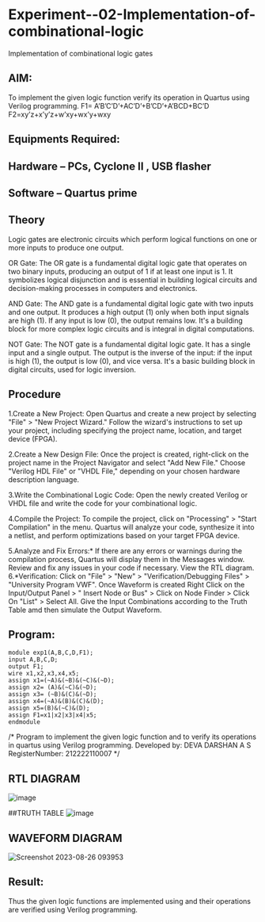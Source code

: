 # Experiment--02-Implementation-of-combinational-logic
Implementation of combinational logic gates
 
## AIM:
To implement the given logic function verify its operation in Quartus using Verilog programming.
 F1= A’B’C’D’+AC’D’+B’CD’+A’BCD+BC’D
F2=xy’z+x’y’z+w’xy+wx’y+wxy
 
 
 
## Equipments Required:
## Hardware – PCs, Cyclone II , USB flasher
## Software – Quartus prime


## Theory
Logic gates are electronic circuits which perform logical functions on one or more inputs to produce one output.

OR Gate: The OR gate is a fundamental digital logic gate that operates on two binary inputs, producing an output of 1 if at least one input is 1. It symbolizes logical disjunction and is essential in building logical circuits and decision-making processes in computers and electronics.

AND Gate: The AND gate is a fundamental digital logic gate with two inputs and one output. It produces a high output (1) only when both input signals are high (1). If any input is low (0), the output remains low. It's a building block for more complex logic circuits and is integral in digital computations.

NOT Gate: The NOT gate is a fundamental digital logic gate. It has a single input and a single output. The output is the inverse of the input: if the input is high (1), the output is low (0), and vice versa. It's a basic building block in digital circuits, used for logic inversion.
 

## Procedure

  1.Create a New Project:
       Open Quartus and create a new project by selecting "File" > "New Project Wizard."
        Follow the wizard's instructions to set up your project, including specifying the project name, location, and target device (FPGA).

   2.Create a New Design File:
        Once the project is created, right-click on the project name in the Project Navigator and select "Add New File."
        Choose "Verilog HDL File" or "VHDL File," depending on your chosen hardware description language.

   3.Write the Combinational Logic Code:
        Open the newly created Verilog or VHDL file and write the code for your combinational logic.

   4.Compile the Project:
        To compile the project, click on "Processing" > "Start Compilation" in the menu.
        Quartus will analyze your code, synthesize it into a netlist, and perform optimizations based on your target FPGA device.

   5.Analyze and Fix Errors:*
        If there are any errors or warnings during the compilation process, Quartus will display them in the Messages window.
        Review and fix any issues in your code if necessary.
        View the RTL diagram.
   6.*Verification:
     Click on "File" > "New" > "Verification/Debugging Files" > "University Program VWF".
     Once Waveform is created Right Click on the Input/Output Panel > " Insert Node or Bus" > Click on Node Finder > Click On "List" > Select All.
     Give the Input Combinations according to the Truth Table amd then simulate the Output Waveform.


## Program:
```
module exp1(A,B,C,D,F1);
input A,B,C,D;
output F1;
wire x1,x2,x3,x4,x5;
assign x1=(~A)&(~B)&(~C)&(~D);
assign x2= (A)&(~C)&(~D);
assign x3= (~B)&(C)&(~D);
assign x4=(~A)&(B)&(C)&(D);
assign x5=(B)&(~C)&(D);
assign F1=x1|x2|x3|x4|x5;
endmodule
```
/*
Program to implement the given logic function and to verify its operations in quartus using Verilog programming.
Developed by: DEVA DARSHAN A S
RegisterNumber: 212222110007 
*/

## RTL DIAGRAM
![image](https://github.com/DEVADARSHAN2/Experiment--02-Implementation-of-combinational-logic-/assets/119432150/a7dbafb6-7574-4eda-9093-4b72b1d819e4)

##TRUTH TABLE
![image](https://github.com/DEVADARSHAN2/Experiment--02-Implementation-of-combinational-logic-/assets/119432150/e8bb5fa7-32eb-4797-ba48-2c5beca4a518)


## WAVEFORM DIAGRAM
![Screenshot 2023-08-26 093953](https://github.com/DEVADARSHAN2/Experiment--02-Implementation-of-combinational-logic-/assets/119432150/41dd4af0-59bf-4492-8593-5d3a927d0315)


## Result:
Thus the given logic functions are implemented using  and their operations are verified using Verilog programming.
